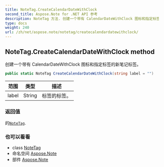 ```yaml
---
title: NoteTag.CreateCalendarDateWithClock
second_title: Aspose.Note for .NET API 参考
description: NoteTag 方法. 创建一个带有 CalendarDateWithClock 图标和指定标签的新笔记标签
type: docs
weight: 240
url: /zh/net/aspose.note/notetag/createcalendardatewithclock/
---
```

## NoteTag.CreateCalendarDateWithClock method

创建一个带有 CalendarDateWithClock 图标和指定标签的新笔记标签。

```csharp
public static NoteTag CreateCalendarDateWithClock(string label = "")
```

| 范围 | 类型 | 描述 |
| --- | --- | --- |
| label | String | 标签的标签。 |

### 返回值

的[`NoteTag`](../).

### 也可以看看

* class [NoteTag](../)
* 命名空间 [Aspose.Note](../../notetag/)
* 部件 [Aspose.Note](../../../)


